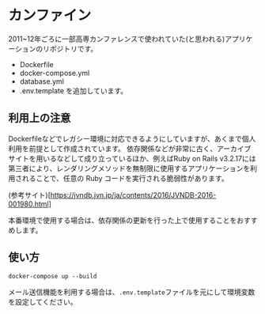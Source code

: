 # カンファイン

2011~12年ごろに一部高専カンファレンスで使われていた(と思われる)アプリケーションのリポジトリです。
- Dockerfile
- docker-compose.yml
- database.yml
- .env.template
を追加しています。

## 利用上の注意

Dockerfileなどでレガシー環境に対応できるようにしていますが、あくまで個人利用を前提として作成されています。
依存関係などが非常に古く、アーカイブサイトを用いるなどして成り立っているほか、例えばRuby on Rails v3.2.17には第三者により、レンダリングメソッドを無制限に使用するアプリケーションを利用されることで、任意の Ruby コードを実行される脆弱性があります。

(参考サイト)[https://jvndb.jvn.jp/ja/contents/2016/JVNDB-2016-001980.html]

本番環境で使用する場合は、依存関係の更新を行った上で使用することをおすすめします。

## 使い方

```
docker-compose up --build
```

メール送信機能を利用する場合は、`.env.template`ファイルを元にして環境変数を設定してください。
